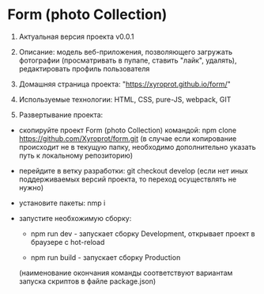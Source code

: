 # Form (photo Collection)

1. Актуальная версия проекта v0.0.1

2. Описание: модель веб-приложения, позволяющего загружать фотографии (просматривать в пупапе, ставить "лайк", удалять), редактировать профиль пользователя

3. Домашняя страница проекта: "https://xyroprot.github.io/form/"

4. Используемые технологии: HTML, CSS, pure-JS, webpack, GIT

5. Развертывание проекта:

  - скопируйте проект Form (photo Collection) командой: npm clone https://github.com/Xyroprot/form.git (в случае если копирование происходит не в текущую папку, необходимо дополнительно указать путь к локальному репозиторию)

  - перейдите в ветку разработки: git checkout develop (если нет иных поддерживаемых версий проекта, то переход осуществлять не нужно)

  - установите пакеты: nmp i

  - запустите необхожимую сборку:

    * npm run dev - запускает сборку Development, открывает проект в браузере с hot-reload

    * npm run build - запускает сборку Production

    (наименование окончания команды соответствуют вариантам запуска скриптов в файле package.json)






